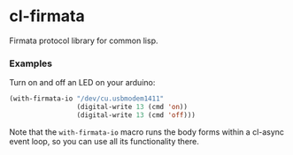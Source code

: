 cl-firmata
==========

Firmata protocol library for common lisp.

### Examples

Turn on and off an LED on your arduino:

```lisp
(with-firmata-io "/dev/cu.usbmodem1411"
                 (digital-write 13 (cmd 'on))
                 (digital-write 13 (cmd 'off)))
```

Note that the `with-firmata-io` macro runs the body forms within a cl-async
event loop, so you can use all its functionality there.


